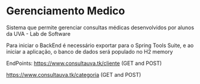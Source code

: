 # Gerenciamento Medico
Sistema que permite gerenciar consultas médicas desenvolvidos por alunos da UVA - Lab de Software

Para iniciar o BackEnd é necessário exportar para o Spring Tools Suite, e ao iniciar a aplicação, o banco de dados será populado no H2 memory

EndPoints:
https://www.consultauva.tk/cliente (GET and POST)

https://www.consultauva.tk/categoria (GET and POST)
